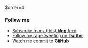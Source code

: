 $order=4

### Follow me

+ [Subscribe to my (this) **blog** feed](/index.xml)
+ [Follow my rage tweeting on **Twitter**](https://twitter.com/Fizzadar)
+ [Watch me commit to **GitHub**](https://github.com/Fizzadar)
